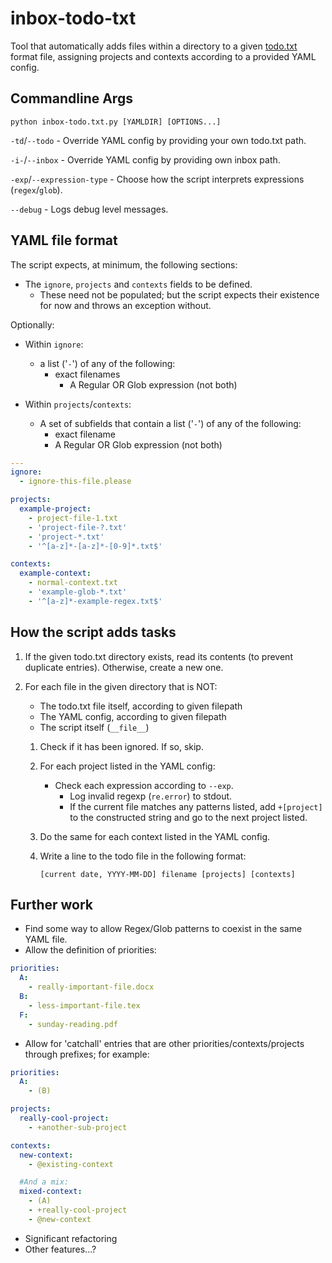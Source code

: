 # inbox-todo-txt

Tool that automatically adds files within a directory to a given [todo.txt](https://github.com/todotxt/todo.txt) format file, assigning projects and contexts according to a provided YAML config.

## Commandline Args

`python inbox-todo.txt.py [YAMLDIR] [OPTIONS...]`

`-td`/`--todo` - Override YAML config by providing your own todo.txt path.

`-i-`/`--inbox` - Override YAML config by providing own inbox path.

`-exp`/`--expression-type` - Choose how the script interprets expressions (`regex`/`glob`).

`--debug` - Logs debug level messages.

## YAML file format

The script expects, at minimum, the following sections:

- The `ignore`, `projects` and `contexts` fields to be defined.
  - These need not be populated; but the script expects their existence for now and throws an exception without.

Optionally:

- Within `ignore`:
  - a list ('`-`') of any of the following:
    - exact filenames
      - A Regular OR Glob expression (not both)

- Within `projects`/`contexts`:
  - A set of subfields that contain a list ('`-`') of any of the following:
    - exact filename
    - A Regular OR Glob expression (not both)
  
```yaml
---
ignore:
  - ignore-this-file.please

projects:
  example-project:
    - project-file-1.txt
    - 'project-file-?.txt'
    - 'project-*.txt'
    - '^[a-z]*-[a-z]*-[0-9]*.txt$'

contexts:
  example-context:
    - normal-context.txt
    - 'example-glob-*.txt'
    - '^[a-z]*-example-regex.txt$'
```

## How the script adds tasks

1. If the given todo.txt directory exists, read its contents (to prevent duplicate entries). Otherwise, create a new one.
2. For each file in the given directory that is NOT:

    - The todo.txt file itself, according to given filepath
    - The YAML config, according to given filepath
    - The script itself (`__file__`)

    1. Check if it has been ignored. If so, skip.
    2. For each project listed in the YAML config:

       - Check each expression according to `--exp`.
         - Log invalid regexp (`re.error`) to stdout.
         - If the current file matches any patterns listed, add `+[project]` to the constructed string and go to the next project listed.
    3. Do the same for each context listed in the YAML config.
    4. Write a line to the todo file in the following format:

       `[current date, YYYY-MM-DD] filename [projects] [contexts]`

## Further work

- Find some way to allow Regex/Glob patterns to coexist in the same YAML file.
- Allow the definition of priorities:

```yaml
priorities:
  A:
    - really-important-file.docx
  B:
    - less-important-file.tex
  F:
    - sunday-reading.pdf
```
  
- Allow for 'catchall' entries that are other priorities/contexts/projects through prefixes; for example:

```yaml
priorities:
  A:
    - (B)

projects:
  really-cool-project:
    - +another-sub-project

contexts:
  new-context:
    - @existing-context

  #And a mix:
  mixed-context:
    - (A)
    - +really-cool-project
    - @new-context
```

- Significant refactoring
- Other features...?
